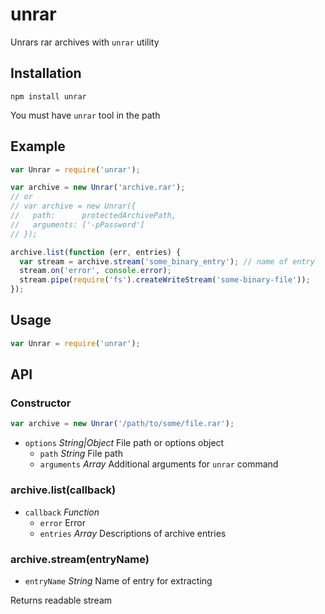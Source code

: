 # unrar

Unrars rar archives with `unrar` utility

## Installation

`npm install unrar`

You must have `unrar` tool in the path

## Example

```js
var Unrar = require('unrar');

var archive = new Unrar('archive.rar');
// or
// var archive = new Unrar({
//   path:      protectedArchivePath,
//   arguments: ['-pPassword']
// });

archive.list(function (err, entries) {
  var stream = archive.stream('some_binary_entry'); // name of entry
  stream.on('error', console.error);
  stream.pipe(require('fs').createWriteStream('some-binary-file'));
});
```

## Usage

```js
var Unrar = require('unrar');
```

## API

### Constructor

```js
var archive = new Unrar('/path/to/some/file.rar');
```

* `options` *String|Object* File path or options object
  - `path` *String* File path
  - `arguments` *Array* Additional arguments for `unrar` command

### archive.list(callback)

* `callback` *Function*
  - `error` Error
  - `entries` *Array* Descriptions of archive entries

### archive.stream(entryName)

* `entryName` *String* Name of entry for extracting

Returns readable stream
